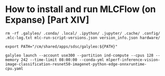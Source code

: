 # How to install and run MLCFlow (on Expanse) [Part XIV]

```
rm -rf .galyleo/ .conda/ .local/ .ipython/ .jupyter/ .cache/ .config/ .mlc-log.txt mlc-run-script-versions.json version_info.json hardware/ 
```

```
export PATH="/cm/shared/apps/sdsc/galyleo:${PATH}"
```

```
galyleo launch --account use300 --partition ind-compute --cpus 128 --memory 242 --time-limit 08:00:00 --conda-yml mlperf-inference-vision-image-classification-resnet50-imagenet-python-edge-onnxruntime-cpu.yaml
```

